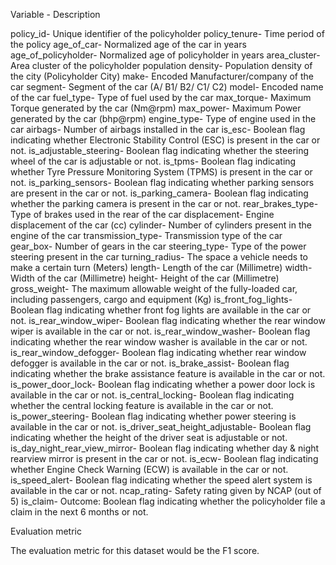 Variable - Description

policy_id- Unique identifier of the policyholder
policy_tenure- Time period of the policy
age_of_car- Normalized age of the car in years
age_of_policyholder- Normalized age of policyholder in years
area_cluster- Area cluster of the policyholder
population density- Population density of the city (Policyholder City)
make- Encoded Manufacturer/company of the car
segment- Segment of the car (A/ B1/ B2/ C1/ C2)
model- Encoded name of the car
fuel_type- Type of fuel used by the car
max_torque- Maximum Torque generated by the car (Nm@rpm)
max_power- Maximum Power generated by the car (bhp@rpm)
engine_type- Type of engine used in the car
airbags- Number of airbags installed in the car
is_esc- Boolean flag indicating whether Electronic Stability Control (ESC) is present in the car or not.
is_adjustable_steering- Boolean flag indicating whether the steering wheel of the car is adjustable or not.
is_tpms- Boolean flag indicating whether Tyre Pressure Monitoring System (TPMS) is present in the car or not.
is_parking_sensors- Boolean flag indicating whether parking sensors are present in the car or not.
is_parking_camera- Boolean flag indicating whether the parking camera is present in the car or not.
rear_brakes_type- Type of brakes used in the rear of the car
displacement- Engine displacement of the car (cc)
cylinder- Number of cylinders present in the engine of the car
transmission_type- Transmission type of the car
gear_box- Number of gears in the car
steering_type- Type of the power steering present in the car
turning_radius- The space a vehicle needs to make a certain turn (Meters)
length- Length of the car (Millimetre)
width- Width of the car (Millimetre)
height- Height of the car (Millimetre)
gross_weight- The maximum allowable weight of the fully-loaded car, including passengers, cargo and equipment (Kg)
is_front_fog_lights- Boolean flag indicating whether front fog lights are available in the car or not.
is_rear_window_wiper- Boolean flag indicating whether the rear window wiper is available in the car or not.
is_rear_window_washer- Boolean flag indicating whether the rear window washer is available in the car or not.
is_rear_window_defogger- Boolean flag indicating whether rear window defogger is available in the car or not.
is_brake_assist- Boolean flag indicating whether the brake assistance feature is available in the car or not.
is_power_door_lock- Boolean flag indicating whether a power door lock is available in the car or not.
is_central_locking- Boolean flag indicating whether the central locking feature is available in the car or not.
is_power_steering- Boolean flag indicating whether power steering is available in the car or not.
is_driver_seat_height_adjustable- Boolean flag indicating whether the height of the driver seat is adjustable or not.
is_day_night_rear_view_mirror- Boolean flag indicating whether day & night rearview mirror is present in the car or not.
is_ecw- Boolean flag indicating whether Engine Check Warning (ECW) is available in the car or not.
is_speed_alert- Boolean flag indicating whether the speed alert system is available in the car or not.
ncap_rating- Safety rating given by NCAP (out of 5)
is_claim- Outcome: Boolean flag indicating whether the policyholder file a claim in the next 6 months or not.

Evaluation metric

The evaluation metric for this dataset would be the F1 score.